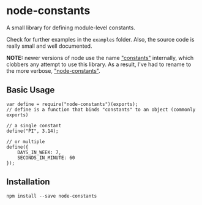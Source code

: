 # node-constants

A small library for defining module-level constants.

Check for further examples in the `examples` folder.
Also, the source code is really small and well documented.

**NOTE:** newer versions of node use the name
["constants"](https://github.com/joyent/node/blob/master/lib/constants.js)
internally, which clobbers any attempt to use this library. As a result,
I've had to rename to the more verbose,
["node-constants"](https://www.npmjs.org/package/node-constants).

## Basic Usage

    var define = require("node-constants")(exports);
    // define is a function that binds "constants" to an object (commonly exports)

    // a single constant
    define("PI", 3.14);

    // or multiple
    define({
        DAYS_IN_WEEK: 7,
        SECONDS_IN_MINUTE: 60
    });

## Installation

    npm install --save node-constants
